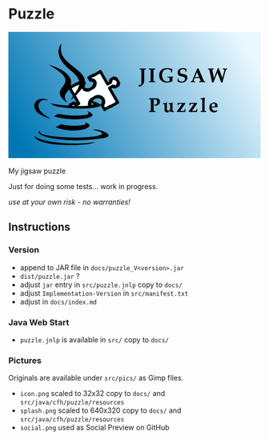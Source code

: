 # Puzzle

![splash](src/pics/splash.png)

My jigsaw puzzle

Just for doing some tests... work in progress.

*use at your own risk - no warranties!*

## Instructions

### Version

- append to JAR file in `docs/puzzle_V<version>.jar`
- `dist/puzzle.jar` ?
- adjust `jar` entry in `src/puzzle.jnlp`
  copy to `docs/`
- adjust `Implementation-Version` in `src/manifest.txt`
- adjust in `docs/index.md`

### Java Web Start

- `puzzle.jnlp` is available in `src/`
  copy to `docs/`

### Pictures

Originals are available under `src/pics/` as Gimp files.

- `icon.png`
  scaled to 32x32
  copy to `docs/` and `src/java/cfh/puzzle/resources`
- `splash.png`
  scaled to 640x320
  copy to `docs/` and `src/java/cfh/puzzle/resources`
- `social.png`
  used as Social Preview on GitHub



